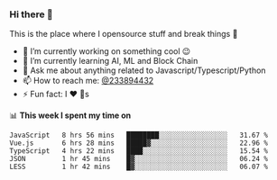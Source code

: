 ### Hi there 👋

<!--
**a233894432/a233894432** is a ✨ _special_ ✨ repository because its `README.md` (this file) appears on your GitHub profile.

Here are some ideas to get you started:

- 🔭 I’m currently working on ...
- 🌱 I’m currently learning ...
- 👯 I’m looking to collaborate on ...
- 🤔 I’m looking for help with ...
- 💬 Ask me about ...
- 📫 How to reach me: ...
- 😄 Pronouns: ...
- ⚡ Fun fact: ...
-->
 
 
This is the place where I opensource stuff and break things :rofl:

- 🔭 I’m currently working on something cool :wink:
- 🌱 I’m currently learning AI, ML and Block Chain
- 💬 Ask me about anything related to Javascript/Typescript/Python
- 📫 How to reach me: [@233894432](https://twitter.com/233894432)
- ⚡ Fun fact: I :heart: :dog:s

📊 **This week I spent my time on**
<!--START_SECTION:waka-->
```text
JavaScript   8 hrs 56 mins   ████████░░░░░░░░░░░░░░░░░   31.67 % 
Vue.js       6 hrs 28 mins   █████▓░░░░░░░░░░░░░░░░░░░   22.96 % 
TypeScript   4 hrs 22 mins   ████░░░░░░░░░░░░░░░░░░░░░   15.54 % 
JSON         1 hr 45 mins    █▓░░░░░░░░░░░░░░░░░░░░░░░   06.24 % 
LESS         1 hr 42 mins    █▓░░░░░░░░░░░░░░░░░░░░░░░   06.07 % 
```
<!--END_SECTION:waka-->

